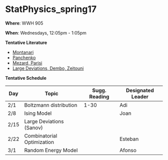 # StatPhysics_spring17


**Where**: WWH 905

**When**: Wednesdays, 12:05pm - 1:05pm


**Tentative Literature**

  - [Montanari](http://web.stanford.edu/~montanar/RESEARCH/book.html)
  - [Panchenko](http://link.springer.com/book/10.1007%2F978-1-4614-6289-7)
  - [Mezard, Parisi](http://www.worldscientific.com/worldscibooks/10.1142/0271)
  - [Large Deviations, Dembo, Zeitouni](http://www.springer.com/us/book/9783642033100)
  
  
  
**Tentative Schedule**

| Day | Topic | Sugg. Reading | Designated Leader |
| ----- | ---- | ------| ------ |
| 2/1  | Boltzmann distribution   | 1-30  | Adi  | 
| 2/8  | Ising Model   |   | Joan |
| 2/15 | Large Deviations (Sanov) |  | |
| 2/22 | Combinatorial Optimization |  | Esteban |
| 3/1 | Random Energy Model |  | Afonso |
